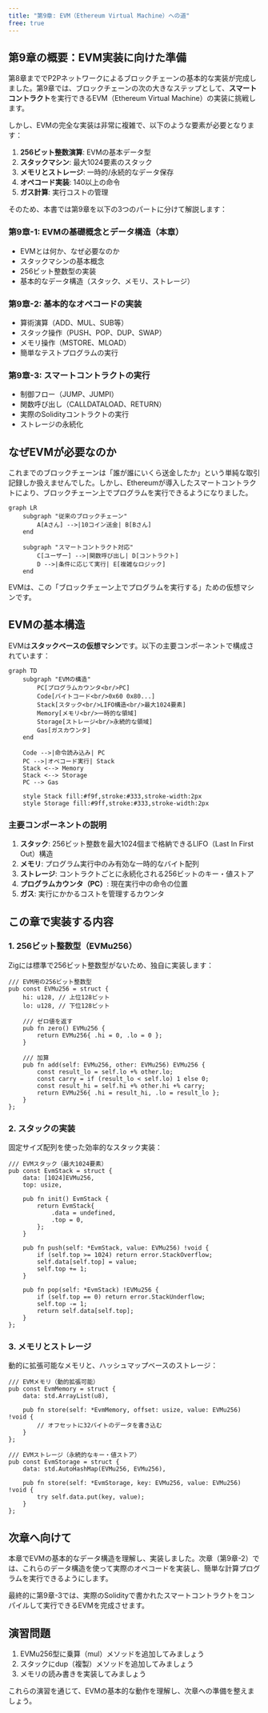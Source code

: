 ```yaml
---
title: "第9章: EVM（Ethereum Virtual Machine）への道"
free: true
---
```


## 第9章の概要：EVM実装に向けた準備

第8章まででP2Pネットワークによるブロックチェーンの基本的な実装が完成しました。第9章では、ブロックチェーンの次の大きなステップとして、**スマートコントラクト**を実行できるEVM（Ethereum Virtual Machine）の実装に挑戦します。

しかし、EVMの完全な実装は非常に複雑で、以下のような要素が必要となります：

1. **256ビット整数演算**: EVMの基本データ型
2. **スタックマシン**: 最大1024要素のスタック
3. **メモリとストレージ**: 一時的/永続的なデータ保存
4. **オペコード実装**: 140以上の命令
5. **ガス計算**: 実行コストの管理

そのため、本書では第9章を以下の3つのパートに分けて解説します：

### 第9章-1: EVMの基礎概念とデータ構造（本章）
- EVMとは何か、なぜ必要なのか
- スタックマシンの基本概念
- 256ビット整数型の実装
- 基本的なデータ構造（スタック、メモリ、ストレージ）

### 第9章-2: 基本的なオペコードの実装
- 算術演算（ADD、MUL、SUB等）
- スタック操作（PUSH、POP、DUP、SWAP）
- メモリ操作（MSTORE、MLOAD）
- 簡単なテストプログラムの実行

### 第9章-3: スマートコントラクトの実行
- 制御フロー（JUMP、JUMPI）
- 関数呼び出し（CALLDATALOAD、RETURN）
- 実際のSolidityコントラクトの実行
- ストレージの永続化

## なぜEVMが必要なのか

これまでのブロックチェーンは「誰が誰にいくら送金したか」という単純な取引記録しか扱えませんでした。しかし、Ethereumが導入したスマートコントラクトにより、ブロックチェーン上でプログラムを実行できるようになりました。

```mermaid
graph LR
    subgraph "従来のブロックチェーン"
        A[Aさん] -->|10コイン送金| B[Bさん]
    end
    
    subgraph "スマートコントラクト対応"
        C[ユーザー] -->|関数呼び出し| D[コントラクト]
        D -->|条件に応じて実行| E[複雑なロジック]
    end
```

EVMは、この「ブロックチェーン上でプログラムを実行する」ための仮想マシンです。

## EVMの基本構造

EVMは**スタックベースの仮想マシン**です。以下の主要コンポーネントで構成されています：

```mermaid
graph TD
    subgraph "EVMの構造"
        PC[プログラムカウンタ<br/>PC]
        Code[バイトコード<br/>0x60 0x80...]
        Stack[スタック<br/>LIFO構造<br/>最大1024要素]
        Memory[メモリ<br/>一時的な領域]
        Storage[ストレージ<br/>永続的な領域]
        Gas[ガスカウンタ]
    end
    
    Code -->|命令読み込み| PC
    PC -->|オペコード実行| Stack
    Stack <--> Memory
    Stack <--> Storage
    PC --> Gas
    
    style Stack fill:#f9f,stroke:#333,stroke-width:2px
    style Storage fill:#9ff,stroke:#333,stroke-width:2px
```

### 主要コンポーネントの説明

1. **スタック**: 256ビット整数を最大1024個まで格納できるLIFO（Last In First Out）構造
2. **メモリ**: プログラム実行中のみ有効な一時的なバイト配列
3. **ストレージ**: コントラクトごとに永続化される256ビットのキー・値ストア
4. **プログラムカウンタ（PC）**: 現在実行中の命令の位置
5. **ガス**: 実行にかかるコストを管理するカウンタ

## この章で実装する内容

### 1. 256ビット整数型（EVMu256）

Zigには標準で256ビット整数型がないため、独自に実装します：

```zig
/// EVM用の256ビット整数型
pub const EVMu256 = struct {
    hi: u128, // 上位128ビット
    lo: u128, // 下位128ビット

    /// ゼロ値を返す
    pub fn zero() EVMu256 {
        return EVMu256{ .hi = 0, .lo = 0 };
    }

    /// 加算
    pub fn add(self: EVMu256, other: EVMu256) EVMu256 {
        const result_lo = self.lo +% other.lo;
        const carry = if (result_lo < self.lo) 1 else 0;
        const result_hi = self.hi +% other.hi +% carry;
        return EVMu256{ .hi = result_hi, .lo = result_lo };
    }
};
```

### 2. スタックの実装

固定サイズ配列を使った効率的なスタック実装：

```zig
/// EVMスタック（最大1024要素）
pub const EvmStack = struct {
    data: [1024]EVMu256,
    top: usize,

    pub fn init() EvmStack {
        return EvmStack{
            .data = undefined,
            .top = 0,
        };
    }

    pub fn push(self: *EvmStack, value: EVMu256) !void {
        if (self.top >= 1024) return error.StackOverflow;
        self.data[self.top] = value;
        self.top += 1;
    }

    pub fn pop(self: *EvmStack) !EVMu256 {
        if (self.top == 0) return error.StackUnderflow;
        self.top -= 1;
        return self.data[self.top];
    }
};
```

### 3. メモリとストレージ

動的に拡張可能なメモリと、ハッシュマップベースのストレージ：

```zig
/// EVMメモリ（動的拡張可能）
pub const EvmMemory = struct {
    data: std.ArrayList(u8),

    pub fn store(self: *EvmMemory, offset: usize, value: EVMu256) !void {
        // オフセットに32バイトのデータを書き込む
    }
};

/// EVMストレージ（永続的なキー・値ストア）
pub const EvmStorage = struct {
    data: std.AutoHashMap(EVMu256, EVMu256),

    pub fn store(self: *EvmStorage, key: EVMu256, value: EVMu256) !void {
        try self.data.put(key, value);
    }
};
```

## 次章へ向けて

本章でEVMの基本的なデータ構造を理解し、実装しました。次章（第9章-2）では、これらのデータ構造を使って実際のオペコードを実装し、簡単な計算プログラムを実行できるようにします。

最終的に第9章-3では、実際のSolidityで書かれたスマートコントラクトをコンパイルして実行できるEVMを完成させます。

## 演習問題

1. EVMu256型に乗算（mul）メソッドを追加してみましょう
2. スタックにdup（複製）メソッドを追加してみましょう
3. メモリの読み書きを実装してみましょう

これらの演習を通じて、EVMの基本的な動作を理解し、次章への準備を整えましょう。